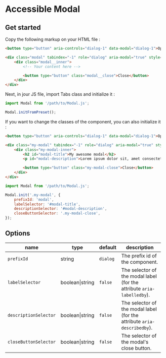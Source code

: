 # Accessible Modal

## Get started

Copy the following markup on your HTML file :

```html
<button type="button" aria-controls="dialog-1" data-modal="dialog-1">Open modal dialog</button>

<div class="modal" tabindex="-1" role="dialog" aria-modal="true" style="display: none;">
    <div class="modal__inner">
        <!-- Your content here -->

        <button type="button" class="modal__close">Close</button>
    </div>
</div>
```

Next, in jour JS file, import Tabs class and initialize it :
```js
import Modal from '/path/to/Modal.js';

Modal.initFromPreset();
```

If you want to change the classes of the component, you can also initialize it :
```html
<button type="button" aria-controls="dialog-1" data-modal="dialog-1">Open modal dialog</button>

<div class="my-modal" tabindex="-1" role="dialog" aria-modal="true" style="display: none;">
    <div class="my-modal-inner">
        <h2 id="modal-title">My awesome modal</h2>
        <p id="modal-description">Lorem ipsum dolor sit, amet consectetur adipisicing elit. Esse sunt explicabo vero sed nemo eveniet ullam error, commodi recusandae iste repudiandae culpa harum quisquam ipsa facere in quis. Eaque, labore.</p>

        <button type="button" class="my-modal-close">Close</button>
    </div>
</div>
```

```js
import Modal from '/path/to/Modal.js';

Modal.init('.my-modal', {
    prefixId: 'modal',
    labelSelector: '#modal-title',
    descriptionSelector: '#modal-description',
    closeButtonSelector: '.my-modal-close',
});
```

## Options

| name                  | type            | default  | description                                                             |
|-----------------------|-----------------|----------|-------------------------------------------------------------------------|
| `prefixId`            | string          | `dialog` | The prefix id of the component.                                         |
| `labelSelector`       | boolean\|string | `false`  | The selector of the modal label (for the attribute `aria-labelledby`).  |
| `descriptionSelector` | boolean\|string | `false`  | The selector of the modal label (for the attribute `aria-describedby`). |
| `closeButtonSelector` | boolean\|string | `false`  | The selector of the modal's close button.                               |